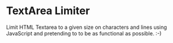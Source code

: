 # TextArea Limiter
 Limit HTML Textarea to a given size on characters and lines using JavaScript and pretending to
to be as functional as possible. :-)
